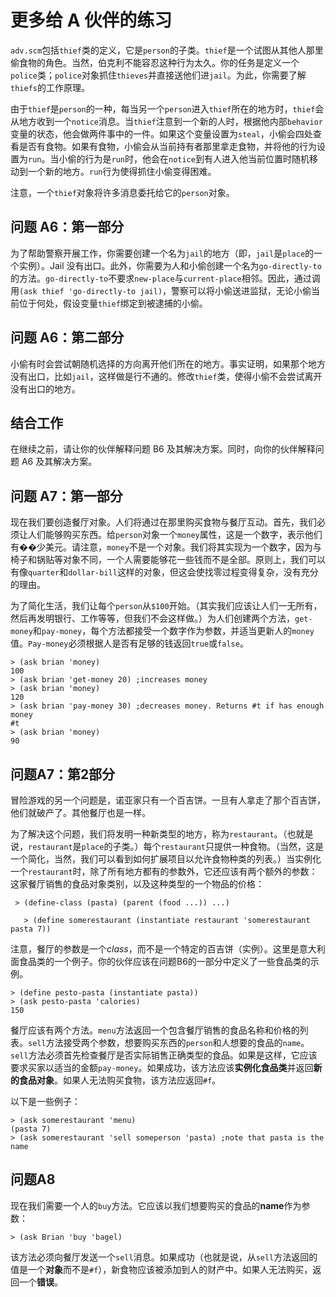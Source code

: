 # 更多给 A 伙伴的练习

`adv.scm`包括`thief`类的定义，它是`person`的子类。`thief`是一个试图从其他人那里偷食物的角色。当然，伯克利不能容忍这种行为太久。你的任务是定义一个`police`类；`police`对象抓住`thieves`并直接送他们进`jail`。为此，你需要了解`thiefs`的工作原理。

由于`thief`是`person`的一种，每当另一个`person`进入`thief`所在的地方时，`thief`会从地方收到一个`notice`消息。当`thief`注意到一个新的人时，根据他内部`behavior`变量的状态，他会做两件事中的一件。如果这个变量设置为`steal`，小偷会四处查看是否有食物。如果有食物，小偷会从当前持有者那里拿走食物，并将他的行为设置为`run`。当小偷的行为是`run`时，他会在`notice`到有人进入他当前位置时随机移动到一个新的地方。`run`行为使得抓住小偷变得困难。

注意，一个`thief`对象将许多消息委托给它的`person`对象。

## 问题 A6：第一部分

为了帮助警察开展工作，你需要创建一个名为`jail`的地方（即，`jail`是`place`的一个实例）。Jail 没有出口。此外，你需要为人和小偷创建一个名为`go-directly-to`的方法。`go-directly-to`不要求`new-place`与`current-place`相邻。因此，通过调用`(ask thief 'go-directly-to jail)`，警察可以将小偷送进监狱，无论小偷当前位于何处，假设变量`thief`绑定到被逮捕的小偷。

## 问题 A6：第二部分

小偷有时会尝试朝随机选择的方向离开他们所在的地方。事实证明，如果那个地方没有出口，比如`jail`，这样做是行不通的。修改`thief`类，使得小偷不会尝试离开没有出口的地方。

## 结合工作

在继续之前，请让你的伙伴解释问题 B6 及其解决方案。同时，向你的伙伴解释问题 A6 及其解决方案。

## 问题 A7：第一部分

现在我们要创造餐厅对象。人们将通过在那里购买食物与餐厅互动。首先，我们必须让人们能够购买东西。给`person`对象一个`money`属性，这是一个数字，表示他们有��少美元。请注意，`money`不是一个对象。我们将其实现为一个数字，因为与椅子和锅贴等对象不同，一个人需要能够花一些钱而不是全部。原则上，我们可以有像`quarter`和`dollar-bill`这样的对象，但这会使找零过程变得复杂，没有充分的理由。

为了简化生活，我们让每个`person`从`$100`开始。（其实我们应该让人们一无所有，然后再发明银行、工作等等，但我们不会这样做。）为人们创建两个方法，`get-money`和`pay-money`，每个方法都接受一个数字作为参数，并适当更新人的`money`值。`Pay-money`必须根据人是否有足够的钱返回`true`或`false`。

```
> (ask brian 'money)
100
> (ask brian 'get-money 20) ;increases money
> (ask brian 'money)
120
> (ask brian 'pay-money 30) ;decreases money. Returns #t if has enough money  
#t  
> (ask brian 'money)
90 
```

## 问题A7：第2部分

冒险游戏的另一个问题是，诺亚家只有一个百吉饼。一旦有人拿走了那个百吉饼，他们就破产了。其他餐厅也是一样。

为了解决这个问题，我们将发明一种新类型的地方，称为`restaurant`。（也就是说，`restaurant`是`place`的子类。）每个`restaurant`只提供一种食物。（当然，这是一个简化，当然，我们可以看到如何扩展项目以允许食物种类的列表。）当实例化一个`restaurant`时，除了所有地方都有的参数外，它还应该有两个额外的参数：这家餐厅销售的食品对象类别，以及这种类型的一个物品的价格：

```
 > (define-class (pasta) (parent (food ...)) ...)

   > (define somerestaurant (instantiate restaurant 'somerestaurant pasta 7)) 
```

注意，餐厅的参数是一个*class*，而不是一个特定的百吉饼（实例）。这里是意大利面食品类的一个例子。你的伙伴应该在问题B6的一部分中定义了一些食品类的示例。

```
> (define pesto-pasta (instantiate pasta))
> (ask pesto-pasta 'calories)
150 
```

餐厅应该有两个方法。`menu`方法返回一个包含餐厅销售的食品名称和价格的列表。`sell`方法接受两个参数，想要购买东西的`person`和人想要的食品的`name`。`sell`方法必须首先检查餐厅是否实际销售正确类型的食品。如果是这样，它应该要求买家以适当的金额`pay-money`。如果成功，该方法应该**实例化食品类**并返回**新的食品对象**。如果人无法购买食物，该方法应返回`#f`。

以下是一些例子：

```
> (ask somerestaurant 'menu)
(pasta 7)
> (ask somerestaurant 'sell someperson 'pasta) ;note that pasta is the name 
```

## 问题A8

现在我们需要一个人的`buy`方法。它应该以我们想要购买的食品的**name**作为参数：

```
> (ask Brian 'buy 'bagel) 
```

该方法必须向餐厅发送一个`sell`消息。如果成功（也就是说，从`sell`方法返回的值是一个**对象**而不是`#f`），新食物应该被添加到人的财产中。如果人无法购买，返回一个**错误**。
